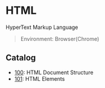 # HTML

HyperText Markup Language

> Environment: Browser(Chrome)

## Catalog

- [100](./100/README.md): HTML Document Structure
- [101](./101/README.md): HTML Elements
